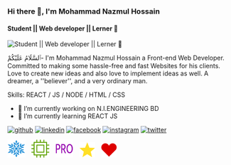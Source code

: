 ### Hi there 👋, I'm Mohammad Nazmul Hossain
#### Student || Web developer || Lerner 🙂
![Student || Web developer || Lerner 🙂](https://scontent.fjsr8-1.fna.fbcdn.net/v/t31.18172-8/27356476_405341229922743_3183765756968032510_o.jpg?_nc_cat=105&ccb=1-5&_nc_sid=19026a&_nc_ohc=omULuEsQ7rsAX_SYhgz&_nc_oc=AQnkbN7kWa59FI5IfOOJ2Hza5BnyCYQyrxe-qpvcIfWuAnZ2ed2loKSXLf_W3kx6smA&tn=Mbh3j65HxiZWL0MJ&_nc_ht=scontent.fjsr8-1.fna&oh=3978bc62f7fe2d19805b999ff883b071&oe=61774AB7)

ٱلسَّلَامُ عَلَيْكُمْ- I'm Mohammad Nazmul Hossain a Front-end Web Developer. Committed to making some hassle-free and fast Websites for his clients. Love to create new ideas and also love to implement ideas as well. A dreamer, a ''believer'', and a very ordinary man.

Skills: REACT / JS / NODE / HTML / CSS

- 🔭 I’m currently working on N.I.ENGINEERING BD 
- 🌱 I’m currently learning REACT JS 


[<img src='https://cdn.jsdelivr.net/npm/simple-icons@3.0.1/icons/github.svg' alt='github' height='40'>](https://github.com/https://github.com/Naz365)  [<img src='https://cdn.jsdelivr.net/npm/simple-icons@3.0.1/icons/linkedin.svg' alt='linkedin' height='40'>](https://www.linkedin.com/in/https://www.linkedin.com/in/nazmul365//)  [<img src='https://cdn.jsdelivr.net/npm/simple-icons@3.0.1/icons/facebook.svg' alt='facebook' height='40'>](https://www.facebook.com/https://www.facebook.com/NazE65)  [<img src='https://cdn.jsdelivr.net/npm/simple-icons@3.0.1/icons/instagram.svg' alt='instagram' height='40'>](https://www.instagram.com/https://www.instagram.com/nazmul365//)  [<img src='https://cdn.jsdelivr.net/npm/simple-icons@3.0.1/icons/twitter.svg' alt='twitter' height='40'>](https://twitter.com/https://twitter.com/nazm365)  

<a href='https://archiveprogram.github.com/'><img src='https://raw.githubusercontent.com/acervenky/animated-github-badges/master/assets/acbadge.gif' width='40' height='40'></a> <a href='https://docs.github.com/en/developers'><img src='https://raw.githubusercontent.com/acervenky/animated-github-badges/master/assets/devbadge.gif' width='40' height='40'></a> <a href='https://github.com/pricing'><img src='https://raw.githubusercontent.com/acervenky/animated-github-badges/master/assets/pro.gif' width='40' height='40'></a> <a href='https://stars.github.com/'><img src='https://raw.githubusercontent.com/acervenky/animated-github-badges/master/assets/starbadge.gif' width='35' height='35'></a> <a href='https://docs.github.com/en/github/supporting-the-open-source-community-with-github-sponsors'><img src='https://raw.githubusercontent.com/acervenky/animated-github-badges/master/assets/sponsorbadge.gif' width='35' height='35'></a> 


